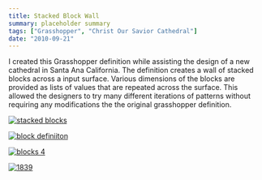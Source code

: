 ```yaml
---
title: Stacked Block Wall
summary: placeholder summary
tags: ["Grasshopper", "Christ Our Savior Cathedral"]
date: "2010-09-21"
---
```


I created this Grasshopper definition while assisting the design of a new cathedral in Santa Ana California. The definition creates a wall of stacked blocks across a input surface. Various dimensions of the blocks are provided as lists of values that are repeated across the surface. This allowed the designers to try many different iterations of patterns without requiring any modifications the the original grasshopper definition.

[![](http://www.ericanastas.com/wp-content/uploads/2012/04/stacked-blocks.jpg "stacked blocks")](stacked-blocks.png)

[![](http://www.ericanastas.com/wp-content/uploads/2012/04/block-definiiton.jpg "block definiiton")](block-definiiton.png)

[![](http://www.ericanastas.com/wp-content/uploads/2012/04/blocks-4.jpg "blocks 4")](blocks-4.jpg)

[![](http://www.ericanastas.com/wp-content/uploads/2012/04/1839.jpg "1839")](1839.jpg)

